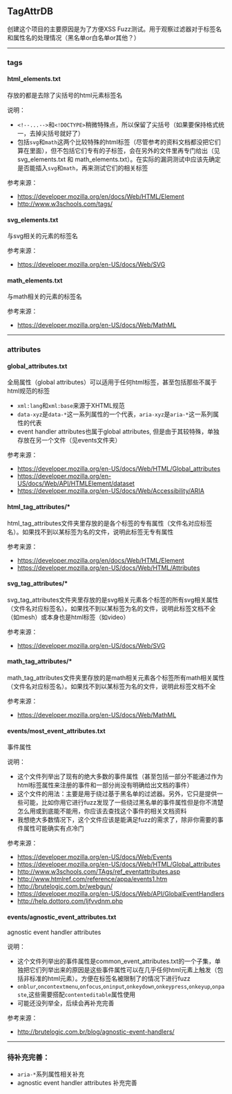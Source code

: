## TagAttrDB

创建这个项目的主要原因是为了方便XSS Fuzz测试。用于观察过滤器对于标签名和属性名的处理情况（黑名单or白名单or其他？）

----------

### tags

#### html_elements.txt

存放的都是去除了尖括号的html元素标签名

说明：
- `<!--...-->`和`<!DOCTYPE>`稍微特殊点，所以保留了尖括号（如果要保持格式统一，去掉尖括号就好了）
- 包括`svg`和`math`这两个比较特殊的html标签（尽管参考的资料文档都没把它们算在里面），但不包括它们专有的子标签，会在另外的文件里再专门给出（见svg_elements.txt 和 math_elements.txt）。在实际的漏洞测试中应该先确定是否能插入`svg`和`math`，再来测试它们的相关标签

参考来源：
- https://developer.mozilla.org/en/docs/Web/HTML/Element
- http://www.w3schools.com/tags/


#### svg_elements.txt

与svg相关的元素的标签名

参考来源：
- https://developer.mozilla.org/en-US/docs/Web/SVG

#### math_elements.txt

与math相关的元素的标签名

参考来源：
- https://developer.mozilla.org/en-US/docs/Web/MathML


----------

### attributes

#### global_attributes.txt


全局属性（global attributes）可以适用于任何html标签，甚至包括那些不属于html规范的标签

- `xml:lang`和`xml:base`来源于XHTML规范
- `data-xyz`是`data-*`这一系列属性的一个代表，`aria-xyz`是`aria-*`这一系列属性的代表
- event handler attributes也属于global attributes, 但是由于其较特殊，单独存放在另一个文件（见events文件夹）

参考来源：
- https://developer.mozilla.org/en-US/docs/Web/HTML/Global_attributes
- https://developer.mozilla.org/en-US/docs/Web/API/HTMLElement/dataset
- https://developer.mozilla.org/en-US/docs/Web/Accessibility/ARIA

#### html_tag_attributes/*

html_tag_attributes文件夹里存放的是各个标签的专有属性（文件名对应标签名）。如果找不到以某标签为名的文件，说明此标签无专有属性

参考来源：
- https://developer.mozilla.org/en/docs/Web/HTML/Element
- https://developer.mozilla.org/en-US/docs/Web/HTML/Attributes

#### svg_tag_attributes/*

svg_tag_attributes文件夹里存放的是svg相关元素各个标签的所有svg相关属性（文件名对应标签名）。如果找不到以某标签为名的文件，说明此标签文档不全（如mesh）或本身也是html标签（如video）

参考来源：
- https://developer.mozilla.org/en-US/docs/Web/SVG

#### math_tag_attributes/*

math_tag_attributes文件夹里存放的是math相关元素各个标签所有math相关属性（文件名对应标签名）。如果找不到以某标签为名的文件，说明此标签文档不全

参考来源：
- https://developer.mozilla.org/en-US/docs/Web/MathML

#### events/most_event_attributes.txt

事件属性

说明：
- 这个文件列举出了现有的绝大多数的事件属性（甚至包括一部分不能通过作为html标签属性来注册的事件和一部分尚没有明确给出文档的事件）
- 这个文件的用法：主要是用于绕过基于黑名单的过滤器。另外，它只是提供一些可能，比如你用它进行fuzz发现了一些绕过黑名单的事件属性但是你不清楚怎么用或到底能不能用，你应该去查找这个事件的相关文档资料
- 我想绝大多数情况下，这个文件应该是能满足fuzz的需求了，除非你需要的事件属性可能确实有点冷门

参考来源：
- https://developer.mozilla.org/en-US/docs/Web/Events
- https://developer.mozilla.org/en-US/docs/Web/HTML/Global_attributes
- http://www.w3schools.com/TAgs/ref_eventattributes.asp
- http://www.htmlref.com/reference/appa/events1.htm
- http://brutelogic.com.br/webgun/
- https://developer.mozilla.org/en-US/docs/Web/API/GlobalEventHandlers
- http://help.dottoro.com/ljfvvdnm.php

#### events/agnostic_event_attributes.txt

agnostic event handler attributes

说明：
- 这个文件列举出的事件属性是common_event_attributes.txt的一个子集，单独把它们列举出来的原因是这些事件属性可以在几乎任何html元素上触发（包括非标准的html元素）。方便在标签名被限制了的情况下进行fuzz
- `onblur`,`oncontextmenu`,`onfocus`,`oninput`,`onkeydown`,`onkeypress`,`onkeyup`,`onpaste`,这些需要搭配`contenteditable`属性使用
- 可能还没列举全，后续会再补充完善

参考来源：
- http://brutelogic.com.br/blog/agnostic-event-handlers/


----------

### 待补充完善：

- `aria-*`系列属性相关补充
- agnostic event handler attributes 补充完善
